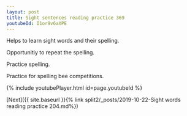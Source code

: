 ```yaml
---
layout: post
title: Sight sentences reading practice 369
youtubeId: I1or9v6aXPE
---
```

 
 
Helps to learn sight words and their spelling.

Opportunitiy to repeat the spelling. 

Practice spelling. 
 
Practice for spelling bee competitions. 
 
{% include youtubePlayer.html id=page.youtubeId %}
 
 

[Next]({{ site.baseurl }}{% link  split2/_posts/2019-10-22-Sight words reading practice 204.md%})
 
